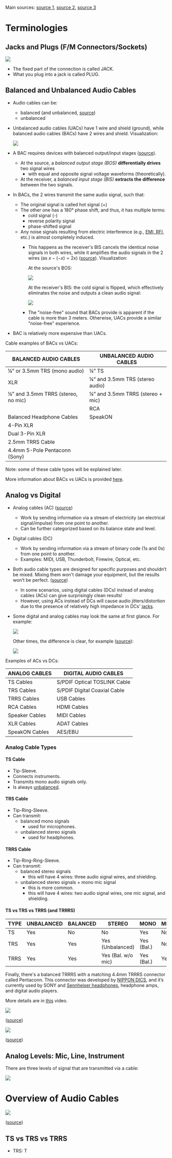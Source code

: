 Main sources: [source 1](https://www.audiogrounds.com/audio-cable/), [source 2](https://www.pianodreamers.com/audio-cables-guide/), [source 3](https://www.pugetsystems.com/support/guides/trs-and-trrs-oh-and-trrrs-2255)

# Terminologies

## Jacks and Plugs (F/M Connectors/Sockets)

![](Media-Temp/Pasted%20image%2020231129125137.png)

* The fixed part of the connection is called JACK. 
* What you plug into a jack is called PLUG.

## Balanced and Unbalanced Audio Cables

* Audio cables can be:
	* balanced (and unbalanced, [source](https://www.audiogrounds.com/audio-cable/#:~:text=Some%20audio%20cable%20types%20can%20be%20both%20balanced%20and%20unbalanced%2C%20depending%20on%20the%20purpose%2C%20while%20others%20are%20always%20unbalanced))
	* unbalanced
* Unbalanced audio cables (UACs) have 1 wire and shield (ground), while balanced audio cables (BACs) have 2 wires and shield. Visualization:
  
  ![](Media-Temp/Pasted%20image%2020231129130757.png)
  
* A BAC requires devices with balanced output/input stages ([source](https://www.eetimes.com/cross-coupled-output-stages-for-balanced-audio-interfaces/#:~:text=At%20the%20source%2C%20a%20balanced,difference%20between%20the%20two%20signals.)).
	* At the source, a *balanced output stage (BOS)* **differentially drives** two signal wires
		* with equal and opposite signal voltage waveforms (theoretically). 
	* At the receiver, a *balanced input stage (BIS)* **extracts the difference** between the two signals.
* In BACs, the 2 wires transmit the same audio signal, such that:
	* The original signal is called hot signal (+)
	* The other one has a 180° phase shift, and thus, it has multiple terms:
		* cold signal (-)
		* reverse polarity signal
		* phase-shifted signal
	* Any noise signals resulting from electric interference (e.g., [EMI, RFI](https://www.eastcoastshielding.com/difference-between-emi-shielding-rfi-shielding.php), etc.) is almost completely induced.
		* This happens as the receiver's BIS cancels the identical noise signals in both wires, while it amplifies the audio signals in the 2 wires (as $x - (-x) = 2x$) ([source](https://www.audiogrounds.com/audio-cable/#:~:text=While%20the%20signal%20travels,for%20most%20home%20applications.)). Visualization:
		  
		  At the source's BOS:
		  
		  ![](Media-Temp/Pasted%20image%2020231129134331.png)
		  
		  At the receiver's BIS: the cold signal is flipped, which effectively eliminates the noise and outputs a clean audio signal:
		  
		  ![](Media-Temp/Pasted%20image%2020231129134349.png)
		  
		* The "noise-free" sound that BACs provide is apparent if the cable is more than 3 meters. Otherwise, UACs provide a similar "noise-free" experience.
* BAC is relatively more expensive than UACs.

Cable examples of BACs vs UACs:

|BALANCED AUDIO CABLES|UNBALANCED AUDIO CABLES|
|---|---|
|¼” or 3.5mm TRS (mono audio)|¼” TS|
|XLR|¼” and 3.5mm TRS (stereo audio)|
|¼” and 3.5mm TRRS (stereo, no mic)|¼” and 3.5mm TRRS (stereo + mic)|
||RCA|
|Balanced Headphone Cables|SpeakON|
|4-Pin XLR||
|Dual 3-Pin XLR||
|2.5mm TRRS Cable||
|4.4mm 5-Pole Pentaconn (Sony)|

Note: some of these cable types will be explained later.

More information about BACs vs UACs is provided [here](https://www.youtube.com/watch?v=rgfZb1pEIrU).

## Analog vs Digital

* Analog cables (AC) ([source](https://www.pianodreamers.com/audio-cables-guide/))
	* Work by sending information via a stream of electricity (an electrical signal/impulse) from one point to another.
	* Can be further categorized based on its balance state and level.
* Digital cables (DC)
	* Work by sending information via a stream of binary code (1s and 0s) from one point to another.
	* Examples: MIDI, USB, Thunderbolt, Firewire, Optical, etc.
* Both audio cable types are designed for specific purposes and shouldn’t be mixed. Mixing them won't damage your equipment, but the results won’t be perfect. ([source](https://www.audiogrounds.com/audio-cable/#:~:text=damage%20your%20equipment%2C%20but%20the%20results%20won%E2%80%99t%20be%20perfect.)) 
	* In some scenarios, using digital cables (DCs) instead of analog cables (ACs) can give surprisingly clean results!
	* However, using ACs instead of DCs will cause audio jitters/distortion due to the presence of relatively high impedance in DCs' [jacks](#Jacks%20and%20Plugs%20(F/M%20Connectors/Sockets)).
* Some digital and analog cables may look the same at first glance. For example:
  
    ![](Media-Temp/Pasted%20image%2020231129135600.png)
    
    Other times, the difference is clear, for example ([source](https://emastered.com/blog/audio-cable-types)):
    
    ![](Media-Temp/Pasted%20image%2020231129140239.png)

Examples of ACs vs DCs:

|ANALOG CABLES|DIGITAL AUDIO CABLES|
|---|---|
|TS Cables|S/PDIF Optical TOSLINK Cable|
|TRS Cables|S/PDIF Digital Coaxial Cable|
|TRRS Cables|USB Cables|
|RCA Cables|HDMI Cables|
|Speaker Cables|MIDI Cables|
|XLR Cables|ADAT Cables|
|SpeakON Cables|AES/EBU|

### Analog Cable Types

#### TS Cable

* Tip-Sleeve.
* Connects instruments.
* Transmits mono audio signals only.
* Is always [unbalanced](#Balanced%20and%20Unbalanced%20Audio%20Cables).

#### TRS Cable

* Tip-Ring-Sleeve.
* Can transmit:
	* balanced mono signals
		* used for microphones.
	* unbalanced stereo signals
		* used for headphones.

#### TRRS Cable

* Tip-Ring-Ring-Sleeve.
* Can transmit:
	* balanced stereo signals
		* this will have 4 wires: three audio signal wires, and shielding. 
	* unbalanced stereo signals + mono mic signal
		* this is more common.
		* this will have 4 wires: two audio signal wires, one mic signal, and shielding. 

#### TS vs TRS vs TRRS (and TRRRS)

|TYPE|UNBALANCED|BALANCED|STEREO|MONO|MIC|
|---|---|---|---|---|---|
|TS|Yes|No|No|Yes|No|
|TRS|Yes|Yes|Yes (Unbalanced)|Yes (Bal.)|No|
|TRRS|Yes|Yes|Yes (Bal. w/o mic)|Yes (Bal.)|Yes|

Finally, there's a balanced TRRRS with a matching 4.4mm TRRRS connector called Pentaconn. This connector was developed by [NIPPON DICS](https://www.ndics.com/en/products/pentaconn/), and it’s currently used by SONY and [Sennheiser headphones](https://www.audiogrounds.com/pair-sennheiser-headphones/), headphone amps, and digital audio players.

More details are in [this](https://www.youtube.com/watch?v=m4hy63fEgA0) video.

![](Media-Temp/Pasted%20image%2020231129155954.png)

([source](https://www.google.com/search?q=ts+trs+trrs&sca_esv=586305682&tbm=isch&sxsrf=AM9HkKkPC5MEf561nelVH-rCbs0SF_qtaA:1701266369937&source=lnms&sa=X&ved=2ahUKEwiCu5eNr-mCAxXCaqQEHU5hB3UQ_AUoAXoECAEQAw&biw=1396&bih=639&dpr=1.38#imgrc=V8tNljFapQaPAM))

![](Media-Temp/Pasted%20image%2020231129160042.png)

([source](https://www.google.com/search?q=ts+trs+trrs&sca_esv=586305682&tbm=isch&sxsrf=AM9HkKkPC5MEf561nelVH-rCbs0SF_qtaA:1701266369937&source=lnms&sa=X&ved=2ahUKEwiCu5eNr-mCAxXCaqQEHU5hB3UQ_AUoAXoECAEQAw&biw=1396&bih=639&dpr=1.38#imgrc=uk-OoHC72nOfJM))



## Analog Levels: Mic, Line, Instrument

There are three levels of signal that are transmitted via a cable:

![](Media-Temp/Pasted%20image%2020231129122940.png)



# Overview of Audio Cables

![](Media-Temp/Pasted%20image%2020231129104925.png)

([source](https://www.google.com/search?q=audio+cables+ts+trs+trrs&tbm=isch&ved=2ahUKEwjBgcbj6OiCAxUQVqQEHbnpAW0Q2-cCegQIABAA&oq=audio+cables+ts+trs+trrs&gs_lcp=CgNpbWcQDDoECCMQJzoFCAAQgAQ6CAgAEIAEELEDOgoIABCABBCKBRBDOg0IABCABBCKBRCxAxBDOgYIABAIEB46BwgAEIAEEBhQAFjungJg6a4CaAJwAHgAgAGjAYgBtRiSAQQwLjIymAEAoAEBqgELZ3dzLXdpei1pbWfAAQE&sclient=img&ei=BPpmZcHvB5CskdUPudOH6AY&bih=639&biw=1396#vhid=VL3SpvgWhon5hM&vssid=3981:4zAWe05jEfOr2M))

## TS vs TRS vs TRRS



* TRS: T